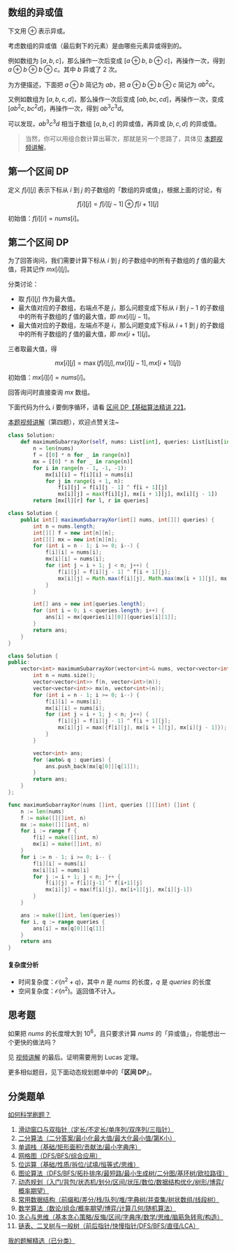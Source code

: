 ## 数组的异或值

下文用 $\oplus$ 表示异或。

考虑数组的异或值（最后剩下的元素）是由哪些元素异或得到的。

例如数组为 $[a,b,c]$，那么操作一次后变成 $[a\oplus b,\ b\oplus c]$，再操作一次，得到 $a\oplus b\oplus b\oplus c$。其中 $b$ 异或了 $2$ 次。

为方便描述，下面把 $a\oplus b$ 简记为 $ab$，把 $a\oplus b\oplus b\oplus c$ 简记为 $ab^2c$。

又例如数组为 $[a,b,c,d]$，那么操作一次后变成 $[ab,bc,cd]$，再操作一次，变成 $[ab^2c,bc^2d]$，再操作一次，得到 $ab^3c^3d$。

可以发现，$ab^3c^3d$ 相当于数组 $[a,b,c]$ 的异或值，再异或 $[b,c,d]$ 的异或值。

> 当然，你可以用组合数计算出幂次，那就是另一个思路了，具体见 [本题视频讲解](https://www.bilibili.com/video/BV142Hae7E5y/)。

## 第一个区间 DP

定义 $f[i][j]$ 表示下标从 $i$ 到 $j$ 的子数组的「数组的异或值」，根据上面的讨论，有

$$
f[i][j] = f[i][j-1]\oplus f[i+1][j]
$$

初始值：$f[i][i]=\textit{nums}[i]$。

## 第二个区间 DP

为了回答询问，我们需要计算下标从 $i$ 到 $j$ 的子数组中的所有子数组的 $f$ 值的最大值，将其记作 $\textit{mx}[i][j]$。

分类讨论：

- 取 $f[i][j]$ 作为最大值。
- 最大值对应的子数组，右端点不是 $j$，那么问题变成下标从 $i$ 到 $j-1$ 的子数组中的所有子数组的 $f$ 值的最大值，即 $\textit{mx}[i][j-1]$。
- 最大值对应的子数组，左端点不是 $i$，那么问题变成下标从 $i+1$ 到 $j$ 的子数组中的所有子数组的 $f$ 值的最大值，即 $\textit{mx}[i+1][j]$。

三者取最大值，得

$$
\textit{mx}[i][j] = \max(f[i][j], \textit{mx}[i][j-1], \textit{mx}[i+1][j])
$$

初始值：$\textit{mx}[i][i]=\textit{nums}[i]$。

回答询问时直接查询 $\textit{mx}$ 数组。

下面代码为什么 $i$ 要倒序循环，请看 [区间 DP【基础算法精讲 22】](https://www.bilibili.com/video/BV1Gs4y1E7EU/)。

[本题视频讲解](https://www.bilibili.com/video/BV142Hae7E5y/)（第四题），欢迎点赞关注~

```py [sol-Python3]
class Solution:
    def maximumSubarrayXor(self, nums: List[int], queries: List[List[int]]) -> List[int]:
        n = len(nums)
        f = [[0] * n for _ in range(n)]
        mx = [[0] * n for _ in range(n)]
        for i in range(n - 1, -1, -1):
            mx[i][i] = f[i][i] = nums[i]
            for j in range(i + 1, n):
                f[i][j] = f[i][j - 1] ^ f[i + 1][j]
                mx[i][j] = max(f[i][j], mx[i + 1][j], mx[i][j - 1])
        return [mx[l][r] for l, r in queries]
```

```java [sol-Java]
class Solution {
    public int[] maximumSubarrayXor(int[] nums, int[][] queries) {
        int n = nums.length;
        int[][] f = new int[n][n];
        int[][] mx = new int[n][n];
        for (int i = n - 1; i >= 0; i--) {
            f[i][i] = nums[i];
            mx[i][i] = nums[i];
            for (int j = i + 1; j < n; j++) {
                f[i][j] = f[i][j - 1] ^ f[i + 1][j];
                mx[i][j] = Math.max(f[i][j], Math.max(mx[i + 1][j], mx[i][j - 1]));
            }
        }

        int[] ans = new int[queries.length];
        for (int i = 0; i < queries.length; i++) {
            ans[i] = mx[queries[i][0]][queries[i][1]];
        }
        return ans;
    }
}
```

```cpp [sol-C++]
class Solution {
public:
    vector<int> maximumSubarrayXor(vector<int>& nums, vector<vector<int>>& queries) {
        int n = nums.size();
        vector<vector<int>> f(n, vector<int>(n));
        vector<vector<int>> mx(n, vector<int>(n));
        for (int i = n - 1; i >= 0; i--) {
            f[i][i] = nums[i];
            mx[i][i] = nums[i];
            for (int j = i + 1; j < n; j++) {
                f[i][j] = f[i][j - 1] ^ f[i + 1][j];
                mx[i][j] = max({f[i][j], mx[i + 1][j], mx[i][j - 1]});
            }
        }

        vector<int> ans;
        for (auto& q : queries) {
            ans.push_back(mx[q[0]][q[1]]);
        }
        return ans;
    }
};
```

```go [sol-Go]
func maximumSubarrayXor(nums []int, queries [][]int) []int {
	n := len(nums)
	f := make([][]int, n)
	mx := make([][]int, n)
	for i := range f {
		f[i] = make([]int, n)
		mx[i] = make([]int, n)
	}
	for i := n - 1; i >= 0; i-- {
		f[i][i] = nums[i]
		mx[i][i] = nums[i]
		for j := i + 1; j < n; j++ {
			f[i][j] = f[i][j-1] ^ f[i+1][j]
			mx[i][j] = max(f[i][j], mx[i+1][j], mx[i][j-1])
		}
	}

	ans := make([]int, len(queries))
	for i, q := range queries {
		ans[i] = mx[q[0]][q[1]]
	}
	return ans
}
```

#### 复杂度分析

- 时间复杂度：$\mathcal{O}(n^2+q)$，其中 $n$ 是 $\textit{nums}$ 的长度，$q$ 是 $\textit{queries}$ 的长度
- 空间复杂度：$\mathcal{O}(n^2)$。返回值不计入。

## 思考题

如果把 $\textit{nums}$ 的长度增大到 $10^6$，且只要求计算 $\textit{nums}$ 的「异或值」，你能想出一个更快的做法吗？

见 [视频讲解](https://www.bilibili.com/video/BV142Hae7E5y/) 的最后。证明需要用到 Lucas 定理。

更多相似题目，见下面动态规划题单中的「**区间 DP**」。

## 分类题单

[如何科学刷题？](https://leetcode.cn/circle/discuss/RvFUtj/)

1. [滑动窗口与双指针（定长/不定长/单序列/双序列/三指针）](https://leetcode.cn/circle/discuss/0viNMK/)
2. [二分算法（二分答案/最小化最大值/最大化最小值/第K小）](https://leetcode.cn/circle/discuss/SqopEo/)
3. [单调栈（基础/矩形面积/贡献法/最小字典序）](https://leetcode.cn/circle/discuss/9oZFK9/)
4. [网格图（DFS/BFS/综合应用）](https://leetcode.cn/circle/discuss/YiXPXW/)
5. [位运算（基础/性质/拆位/试填/恒等式/思维）](https://leetcode.cn/circle/discuss/dHn9Vk/)
6. [图论算法（DFS/BFS/拓扑排序/最短路/最小生成树/二分图/基环树/欧拉路径）](https://leetcode.cn/circle/discuss/01LUak/)
7. [动态规划（入门/背包/状态机/划分/区间/状压/数位/数据结构优化/树形/博弈/概率期望）](https://leetcode.cn/circle/discuss/tXLS3i/)
8. [常用数据结构（前缀和/差分/栈/队列/堆/字典树/并查集/树状数组/线段树）](https://leetcode.cn/circle/discuss/mOr1u6/)
9. [数学算法（数论/组合/概率期望/博弈/计算几何/随机算法）](https://leetcode.cn/circle/discuss/IYT3ss/)
10. [贪心与思维（基本贪心策略/反悔/区间/字典序/数学/思维/脑筋急转弯/构造）](https://leetcode.cn/circle/discuss/g6KTKL/)
11. [链表、二叉树与一般树（前后指针/快慢指针/DFS/BFS/直径/LCA）](https://leetcode.cn/circle/discuss/K0n2gO/)

[我的题解精选（已分类）](https://github.com/EndlessCheng/codeforces-go/blob/master/leetcode/SOLUTIONS.md)
